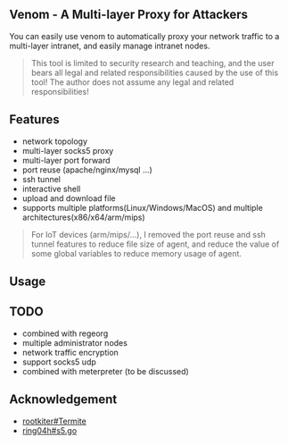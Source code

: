 ## Venom - A Multi-layer Proxy for Attackers

You can easily use venom to automatically proxy your network traffic to a multi-layer intranet, and easily manage intranet nodes.

> This tool is limited to security research and teaching, and the user bears all legal and related responsibilities caused by the use of this tool! The author does not assume any legal and related responsibilities!


## Features

- network topology
- multi-layer socks5 proxy
- multi-layer port forward
- port reuse (apache/nginx/mysql ...)
- ssh tunnel
- interactive shell
- upload and download file
- supports multiple platforms(Linux/Windows/MacOS) and multiple architectures(x86/x64/arm/mips)

> For IoT devices (arm/mips/...), I removed the port reuse and ssh tunnel features to reduce file size of agent, and reduce the value of some global variables to reduce memory usage of agent.

## Usage



## TODO

- combined with regeorg
- multiple administrator nodes
- network traffic encryption
- support socks5 udp
- combined with meterpreter (to be discussed)

## Acknowledgement

- [rootkiter#Termite](https://github.com/rootkiter/Termite)
- [ring04h#s5.go](https://github.com/ring04h/s5.go)

